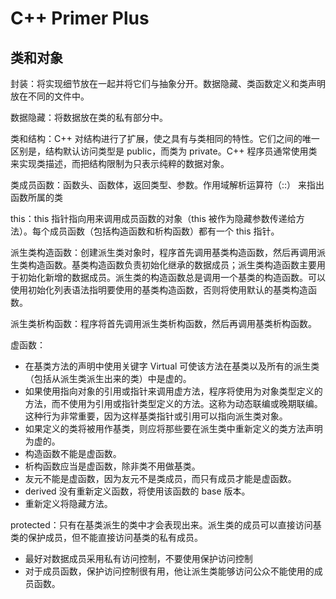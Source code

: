 # C++ Primer Plus
## 类和对象
封装：将实现细节放在一起并将它们与抽象分开。数据隐藏、类函数定义和类声明放在不同的文件中。

数据隐藏：将数据放在类的私有部分中。

类和结构：C++ 对结构进行了扩展，使之具有与类相同的特性。它们之间的唯一区别是，结构默认访问类型是 public，而类为 private。C++ 程序员通常使用类来实现类描述，而把结构限制为只表示纯粹的数据对象。

类成员函数：函数头、函数体，返回类型、参数。作用域解析运算符（::） 来指出函数所属的类

this：this 指针指向用来调用成员函数的对象（this 被作为隐藏参数传递给方法）。每个成员函数（包括构造函数和析构函数）都有一个 this 指针。

派生类构造函数：创建派生类对象时，程序首先调用基类构造函数，然后再调用派生类构造函数。基类构造函数负责初始化继承的数据成员；派生类构造函数主要用于初始化新增的数据成员。派生类的构造函数总是调用一个基类的构造函数。可以使用初始化列表语法指明要使用的基类构造函数，否则将使用默认的基类构造函数。

派生类析构函数：程序将首先调用派生类析构函数，然后再调用基类析构函数。

虚函数：

- 在基类方法的声明中使用关键字 Virtual 可使该方法在基类以及所有的派生类（包括从派生类派生出来的类）中是虚的。
- 如果使用指向对象的引用或指针来调用虚方法，程序将使用为对象类型定义的方法，而不使用为引用或指针类型定义的方法。这称为动态联编或晚期联编。这种行为非常重要，因为这样基类指针或引用可以指向派生类对象。
- 如果定义的类将被用作基类，则应将那些要在派生类中重新定义的类方法声明为虚的。
- 构造函数不能是虚函数。
- 析构函数应当是虚函数，除非类不用做基类。
- 友元不能是虚函数，因为友元不是类成员，而只有成员才能是虚函数。
- derived 没有重新定义函数，将使用该函数的 base 版本。
- 重新定义将隐藏方法。

protected：只有在基类派生的类中才会表现出来。派生类的成员可以直接访问基类的保护成员，但不能直接访问基类的私有成员。
- 最好对数据成员采用私有访问控制，不要使用保护访问控制
- 对于成员函数，保护访问控制很有用，他让派生类能够访问公众不能使用的成员函数。
